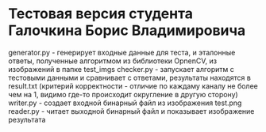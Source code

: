 # Тестовая версия студента Галочкина Борис Владимировича

generator.py - генерирует входные данные для теста, и эталонные ответы, полученные алгоритмом из библиотеки OpnenCV, из изображений в папке test_imgs
checker.py - запускает алгоритм с тестовыми данными и сравнивает с ответами, результаты находятся в result.txt (критерий корректности - отличие по каждаму каналу не более чем на 1, видимо где-то происходит округление в другую сторону)
writer.py - создает входной бинарный файл из изображения test.png
reader.py - читает выходной бинарный файл и показывает изображение результата
